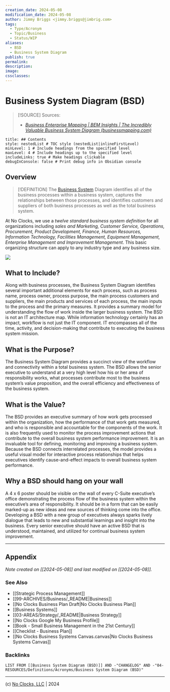 ```yaml
---
creation_date: 2024-05-08
modification_date: 2024-05-08
author: Jimmy Briggs <jimmy.briggs@jimbrig.com>
tags:
  - Type/Acronym
  - Topic/Business
  - Status/WIP
aliases:
  - BSD
  - Business System Diagram
publish: true
permalink:
description:
image:
cssclasses:
---
```


# Business System Diagram (BSD)

> [!SOURCE] Sources:
> - *[Business Enterprise Mapping | BEM Insights | The Incredibly Valuable Business System Diagram (businessmapping.com)](https://businessmapping.com/bl256-the-incredibly-valuable-business-system-diagram.php)*

```table-of-contents
title: ## Contents 
style: nestedList # TOC style (nestedList|inlineFirstLevel)
minLevel: 1 # Include headings from the specified level
maxLevel: 4 # Include headings up to the specified level
includeLinks: true # Make headings clickable
debugInConsole: false # Print debug info in Obsidian console
```

## Overview

> [!DEFINITION]
> The [Business System](https://sourcemaking.com/uml/modeling-business-systems/business-processes-and-business-systems) Diagram identifies all of the business processes within a business system, captures the relationships between those processes, and identifies customers and suppliers of both business processes as well as the total business system. 

At No Clocks, we use a *twelve standard business system definition* for all organizations including *sales and Marketing, Customer Service, Operations, Procurement, Product Development, Finance, Human Resources, Information Technology, Facilities Management, Equipment Management, Enterprise Management and Improvement Management*. This basic organizing structure can apply to any industry type and any business size.

![](https://i.imgur.com/7EntiTg.png)


## What to Include?

Along with business processes, the Business System Diagram identifies several important additional elements for each process, such as process name, process owner, process purpose, the main process customers and suppliers, the main products and services of each process, the main inputs to the process and the primary measures. It provides a summary model for understanding the flow of work inside the larger business system. The BSD is not an IT architecture map. While information technology certainly has an impact, workflow is not just the IT component. IT encompasses all of the time, activity, and decision-making that contribute to executing the business system mission.


## What is the Purpose?

The Business System Diagram provides a succinct view of the workflow and connectivity within a total business system. The BSD allows the senior executive to understand at a very high level how his or her area of responsibility works, what processes contribute most to the business system’s value proposition, and the overall efficiency and effectiveness of the business system.

## What is the Value?

The BSD provides an executive summary of how work gets processed within the organization, how the performance of that work gets measured, and who is responsible and accountable for the components of the work. It is also frequently used to monitor the process improvement actions that contribute to the overall business system performance improvement. It is an invaluable tool for defining, monitoring and improving a business system. Because the BSD connects interrelated processes, the model provides a useful visual model for interactive process relationships that helps executives identify cause-and-effect impacts to overall business system performance.

## Why a BSD should hang on your wall

A 4 x 6 poster should be visible on the wall of every C-Suite executive’s office demonstrating the process flow of the business system within the executive’s area of responsibility. It should be in a form that can be easily marked-up as new ideas and new sources of thinking come into the office. Developing a BSD with a new group of executives always sparks lively dialogue that leads to new and substantial learnings and insight into the business. Every senior executive should have an active BSD that is understood, maintained, and utilized for continual business system improvement.

***

## Appendix

*Note created on [[2024-05-08]] and last modified on [[2024-05-08]].*

### See Also

- [[Strategic Process Management]]
- [[99-ARCHIVES/Business/_README|Business]]
- [[No Clocks Business Plan Draft|No Clocks Business Plan]]
- [[Business Systems]]
- [[03-AREAS/Strategy/_README|Business Strategy]]
- [[No Clocks Google My Business Profile]]
- [[Book - Small Business Management in the 21st Century]]
- [[Checklist - Business Plan]]
- [[No Clocks Business Systems Canvas.canvas|No Clocks Business Systems Canvas]]

### Backlinks

```dataview
LIST FROM [[Business System Diagram (BSD)]] AND -"CHANGELOG" AND -"04-RESOURCES/Definitions/Acronyms/Business System Diagram (BSD)"
```

***

(c) [No Clocks, LLC](https://github.com/noclocks) | 2024


